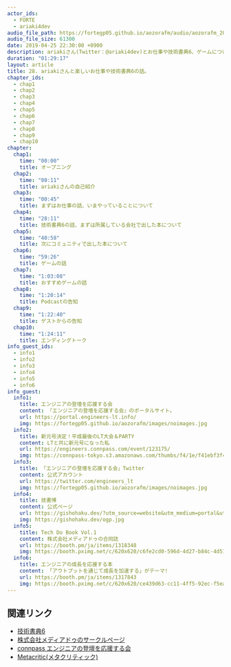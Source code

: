 ```yaml
---
actor_ids:
  - FORTE
  - ariaki4dev
audio_file_path: https://fortegp05.github.io/aozorafm/audio/aozorafm_20190425_01.mp3
audio_file_size: 61300
date: 2019-04-25 22:30:00 +0900
description: ariakiさん(Twitter：@ariaki4dev)とお仕事や技術書典6、ゲームについて話しました。
duration: "01:29:17"
layout: article
title: 28. ariakiさんと楽しいお仕事や技術書典6の話。
chapter_ids:
  - chap1
  - chap2
  - chap3
  - chap4
  - chap5
  - chap6
  - chap7
  - chap8
  - chap9
  - chap10
chapter:
  chap1:
    time: "00:00"
    title: オープニング
  chap2:
    time: "00:11"
    title: ariakiさんの自己紹介
  chap3:
    time: "00:45"
    title: まずはお仕事の話、いまやっていることについて
  chap4:
    time: "28:11"
    title: 技術書典6の話、まずは所属している会社で出した本について
  chap5:
    time: "40:58"
    title: 次にコミュニティで出した本について
  chap6:
    time: "59:26"
    title: ゲームの話
  chap7:
    time: "1:03:08"
    title: おすすめゲームの話
  chap8:
    time: "1:20:14"
    title: Podcastの告知
  chap9:
    time: "1:22:40"
    title: ゲストからの告知
  chap10:
    time: "1:24:11"
    title: エンディングトーク
info_guest_ids:
  - info1
  - info2
  - info3
  - info4
  - info5
  - info6
info_guest:
  info1:
    title: エンジニアの登壇を応援する会
    content: 『エンジニアの登壇を応援する会』のポータルサイト。
    url: https://portal.engineers-lt.info/
    img: https://fortegp05.github.io/aozorafm/images/noimages.jpg
  info2:
    title: 新元号決定！平成最後のLT大会＆PARTY
    content: LTと共に新元号になった私
    url: https://engineers.connpass.com/event/123175/
    img: https://connpass-tokyo.s3.amazonaws.com/thumbs/f4/1e/f41ebf3f47a516a1b5dd24f4fd3ecff7.png
  info3:
    title: 「エンジニアの登壇を応援する会」Twitter
    content: 公式アカウント
    url: https://twitter.com/engineers_lt
    img: https://fortegp05.github.io/aozorafm/images/noimages.jpg
  info4:
    title: 技書博
    content: 公式ページ
    url: https://gishohaku.dev/?utm_source=website&utm_medium=portal&utm_campaign=top
    img: https://gishohaku.dev/ogp.jpg
  info5:
    title: Tech Do Book Vol.1
    content: 株式会社メディアドゥの合同誌
    url: https://booth.pm/ja/items/1318348
    img: https://booth.pximg.net/c/620x620/c6fe2cd0-596d-4d27-b84c-4d516f651dee/i/1318348/24b02161-a908-43c6-bf5c-1263e848de06_base_resized.jpg
  info6:
    title: エンジニアの成長を応援する本
    content: 「アウトプットを通じて成長を加速する」がテーマ!
    url: https://booth.pm/ja/items/1317843
    img: https://booth.pximg.net/c/620x620/ce439d63-cc11-4ff5-92ec-f5ea3cb863fd/i/1317843/2d5fdf0e-6fed-463b-bb2d-0fb53f7070d9_base_resized.jpg
---
```


## 関連リンク
- [技術書典6](https://techbookfest.org/event/tbf06)
- [株式会社メディアドゥのサークルページ](https://techbookfest.org/event/tbf06/circle/251830001)
- [connpass エンジニアの登壇を応援する会](https://engineers.connpass.com/)
- [Metacritic(メタクリティック)](https://ja.wikipedia.org/wiki/Metacritic)
